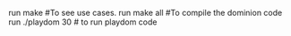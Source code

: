 run make #To see use cases.
run make all #To compile the dominion code
run ./playdom 30 # to run playdom code
